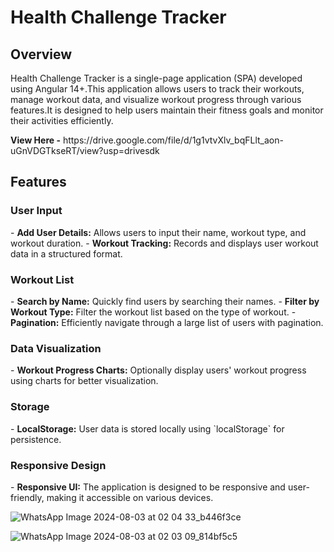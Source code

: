 <h1> Health Challenge Tracker</h1>

<h2>Overview</h2>
<p>
Health Challenge Tracker is a single-page application (SPA) developed using Angular 14+.This application allows users to track their workouts, manage workout data, and visualize workout progress through various features.It is designed to help users maintain their fitness goals and monitor their activities efficiently.</p>
<b>View Here -</b> https://drive.google.com/file/d/1g1vtvXlv_bqFLlt_aon-uGnVDGTkseRT/view?usp=drivesdk

<h2>Features</h2>

<h3> User Input</h3>
- <b> Add User Details:</b> Allows users to input their name, workout type, and workout duration.
- <b>Workout Tracking:</b> Records and displays user workout data in a structured format.

<h3>Workout List</h3>
- <b>Search by Name:</b> Quickly find users by searching their names.
- <b>Filter by Workout Type:</b> Filter the workout list based on the type of workout.
- <b>Pagination:</b> Efficiently navigate through a large list of users with pagination.

<h3>Data Visualization</h3>
- <b> Workout Progress Charts:</b> Optionally display users' workout progress using charts for better visualization.

<h3> Storage</h3>
- <b>LocalStorage:</b> User data is stored locally using `localStorage` for persistence.

<h3> Responsive Design </h3>
- <b>Responsive UI:</b> The application is designed to be responsive and user-friendly, making it accessible on various devices.
<br>

![WhatsApp Image 2024-08-03 at 02 04 33_b446f3ce](https://github.com/user-attachments/assets/a3b308b6-d39f-4974-bf08-ac36fa20f9ac)

![WhatsApp Image 2024-08-03 at 02 03 09_814bf5c5](https://github.com/user-attachments/assets/375bee0f-d9f7-4cfc-a98d-313a8b8bcafa)





